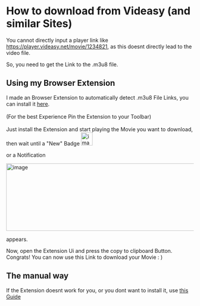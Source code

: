 # How to download from Videasy (and similar Sites)
You cannot directly input a player link like https://player.videasy.net/movie/1234821, as this doesnt directly lead to the video file.

So, you need to get the Link to the .m3u8 file.



## Using my Browser Extension 
I made an Browser Extension to automatically detect .m3u8 File Links, you can install it [here](https://addons.mozilla.org/en-US/firefox/addon/m3u8-link-finder/).
<br><br/>
(For the best Experience Pin the Extension to your Toolbar)
<br><br/>
Just install the Extension and start playing the Movie you want to download, then wait until a "New" Badge <img width="31" height="35" alt="image" src="https://github.com/user-attachments/assets/786212cc-6003-4eb7-9d4d-21a42f0f7db0" />

or a Notification 

<img width="596" height="181" alt="image" src="https://github.com/user-attachments/assets/691f2851-f985-44b4-985c-c8fbe9ef0471" />

appears.

Now, open the Extension Ui and press the copy to clipboard Button.
Congrats! You can now use this Link to download your Movie : )

## The manual way

If the Extension doesnt work for you, or you dont want to install it, use [this Guide](https://github.com/truelockmc/video-downloader/blob/main/videasy_2.md)
